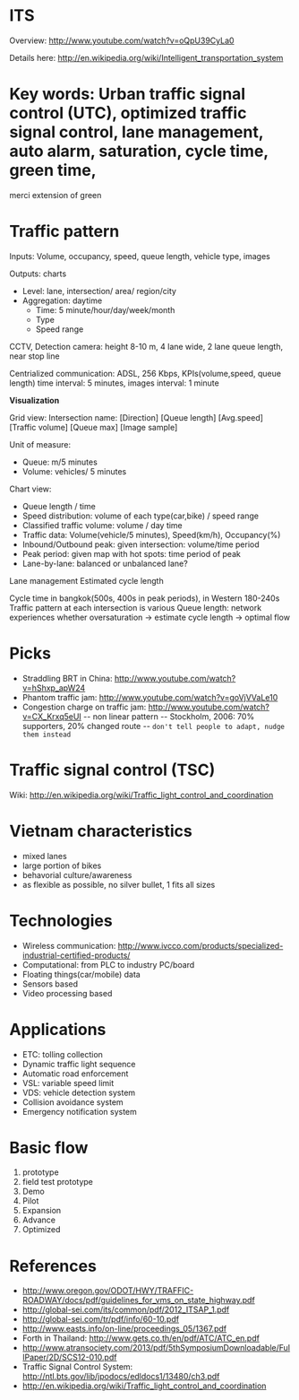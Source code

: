 ITS
===
Overview: http://www.youtube.com/watch?v=oQpU39CyLa0

Details here: http://en.wikipedia.org/wiki/Intelligent_transportation_system

# Key words: Urban traffic signal control (UTC), optimized traffic signal control, lane management, auto alarm, saturation, cycle time, green time,
merci extension of green

# Traffic pattern

Inputs: Volume, occupancy, speed, queue length, vehicle type, images

Outputs: charts

* Level: lane, intersection/ area/ region/city
* Aggregation: daytime
  * Time: 5 minute/hour/day/week/month
  * Type
  * Speed range

CCTV, Detection camera: height 8-10 m, 4 lane wide, 2 lane queue length, near stop line

Centrialized communication: ADSL, 256 Kbps, KPIs(volume,speed, queue length) time interval: 5 minutes, images interval: 1 minute

**Visualization**

Grid view:
Intersection name:
[Direction]   [Queue length]    [Avg.speed]   [Traffic volume]    [Queue max]   [Image sample]

Unit of measure:  
* Queue: m/5 minutes
* Volume: vehicles/ 5 minutes

Chart view:
* Queue length / time
* Speed distribution: volume of each type(car,bike) / speed range
* Classified traffic volume: volume / day time
* Traffic data: Volume(vehicle/5 minutes), Speed(km/h), Occupancy(%)
* Inbound/Outbound peak: given intersection: volume/time period
* Peak period: given map with hot spots: time period of peak
* Lane-by-lane: balanced or unbalanced lane?

Lane management
Estimated cycle length

Cycle time in bangkok(500s, 400s in peak periods), in Western 180-240s
Traffic pattern at each intersection is various
Queue length: network experiences whether oversaturation -> estimate cycle length -> optimal flow


# Picks

* Straddling BRT in China: http://www.youtube.com/watch?v=hShxp_apW24
* Phantom traffic jam: http://www.youtube.com/watch?v=goVjVVaLe10
* Congestion charge on traffic jam: http://www.youtube.com/watch?v=CX_Krxq5eUI
-- non linear pattern
-- Stockholm, 2006: 70% supporters, 20% changed route
-- `don't tell people to adapt, nudge them instead`

# Traffic signal control (TSC)

Wiki: http://en.wikipedia.org/wiki/Traffic_light_control_and_coordination

# Vietnam characteristics

* mixed lanes
* large portion of bikes
* behavorial culture/awareness
* as flexible as possible, no silver bullet, 1 fits all sizes


# Technologies

* Wireless communication: http://www.ivcco.com/products/specialized-industrial-certified-products/
* Computational: from PLC to industry PC/board
* Floating things(car/mobile) data
* Sensors based
* Video processing based

# Applications

* ETC: tolling collection
* Dynamic traffic light sequence
* Automatic road enforcement
* VSL: variable speed limit
* VDS: vehicle detection system
* Collision avoidance system
* Emergency notification system

# Basic flow
1. prototype
2. field test prototype
3. Demo
4. Pilot
5. Expansion
6. Advance
7. Optimized

# References
* http://www.oregon.gov/ODOT/HWY/TRAFFIC-ROADWAY/docs/pdf/guidelines_for_vms_on_state_highway.pdf
* http://global-sei.com/its/common/pdf/2012_ITSAP_1.pdf
* http://global-sei.com/tr/pdf/info/60-10.pdf
* http://www.easts.info/on-line/proceedings_05/1367.pdf
* Forth in Thailand: http://www.gets.co.th/en/pdf/ATC/ATC_en.pdf
* http://www.atransociety.com/2013/pdf/5thSymposiumDownloadable/FullPaper/2D/SCS12-010.pdf
* Traffic Signal Control System: http://ntl.bts.gov/lib/jpodocs/edldocs1/13480/ch3.pdf
* http://en.wikipedia.org/wiki/Traffic_light_control_and_coordination
